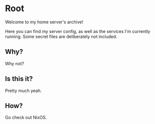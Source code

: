 # Root

Welcome to my home server's archive!

Here you can find my server config, as well as the services I'm currently running. Some secret files are deliberately not included.

## Why?

Why not?

## Is this it?

Pretty much yeah.

## How?

Go check out NixOS.
